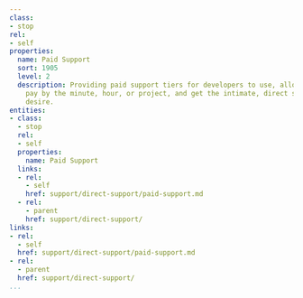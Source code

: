 ```yaml
---
class:
- stop
rel:
- self
properties:
  name: Paid Support
  sort: 1905
  level: 2
  description: Providing paid support tiers for developers to use, allowing them to
    pay by the minute, hour, or project, and get the intimate, direct support they
    desire.
entities:
- class:
  - stop
  rel:
  - self
  properties:
    name: Paid Support
  links:
  - rel:
    - self
    href: support/direct-support/paid-support.md
  - rel:
    - parent
    href: support/direct-support/
links:
- rel:
  - self
  href: support/direct-support/paid-support.md
- rel:
  - parent
  href: support/direct-support/
...
```

